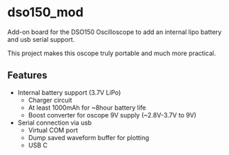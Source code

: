 # dso150_mod
Add-on board for the DSO150 Oscilloscope to add an internal lipo battery and usb serial support.

This project makes this oscope truly portable and much more practical.

## Features
- Internal battery support (3.7V LiPo)
	- Charger circuit
	- At least 1000mAh for ~8hour battery life
	- Boost converter for oscope 9V supply (~2.8V-3.7V to 9V)
- Serial connection via usb
	- Virtual COM port
	- Dump saved waveform buffer for plotting
	- USB C
